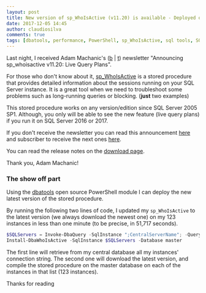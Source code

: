 ```yaml
---
layout: post
title: New version of sp_WhoIsActive (v11.20) is available - Deployed on 123 instances in less than 1 minute
date: 2017-12-05 14:45
author: claudiosilva
comments: true
tags: [dbatools, performance, PowerShell, sp_WhoIsActive, sql tools, SQLServer, syndicated, Troubleshoot]
---
```

Last night, I received Adam Machanic's (<a href="http://dataeducation.com" target="_blank" rel="noopener">b</a> \| <a href="https://twitter.com/AdamMachanic" target="_blank" rel="noopener">t</a>) newsletter "Announcing sp_whoisactive v11.20: Live Query Plans".

For those who don't know about it, <a href="http://whoisactive.com" target="_blank" rel="noopener">sp_WhoIsActive</a> is a stored procedure that provides detailed information about the sessions running on your SQL Server instance.
It is a great tool when we need to troubleshoot some problems such as long-running queries or blocking. (<strong>just</strong> two examples)

This stored procedure works on any version/edition since SQL Server 2005 SP1. Although, you only will be able to see the new feature (live query plans) if you run it on SQL Server 2016 or 2017.

If you don't receive the newsletter you can read this announcement <a href="http://mailchi.mp/535acca9903f/announcing-sp_whoisactive-v1120-live-query-plans" target="_blank" rel="noopener">here</a> and subscriber to receive the next ones <a href="http://whoisactive.com/downloads/" target="_blank" rel="noopener">here</a>.

You can read the release notes on the <a href="http://whoisactive.com/downloads/" target="_blank" rel="noopener">download page</a>.

Thank you, Adam Machanic!

<h3>The show off part</h3>

Using the <a href="https://dbatools.io" target="_blank" rel="noopener">dbatools</a> open source PowerShell module I can deploy the new latest version of the stored procedure.

By running the following two lines of code, I updated my `sp_WhoIsActive` to the latest version (we always download the newest one) on my 123 instances in less than one minute (to be precise, in 51,717 seconds).

``` powershell
$SQLServers = Invoke-DbaQuery -SqlInstance ";CentralServerName"; -Query ";SELECT InstanceConnection FROM CentralDB.dbo.Instances"; | Select-Object -ExpandProperty InstanceConnection
Install-DbaWhoIsActive -SqlInstance $SQLServers -Database master
```

The first line will retrieve from my central database all my instances' connection string.
The second one will download the latest version, and compile the stored procedure on the master database on each of the instances in that list (123 instances).

Thanks for reading

